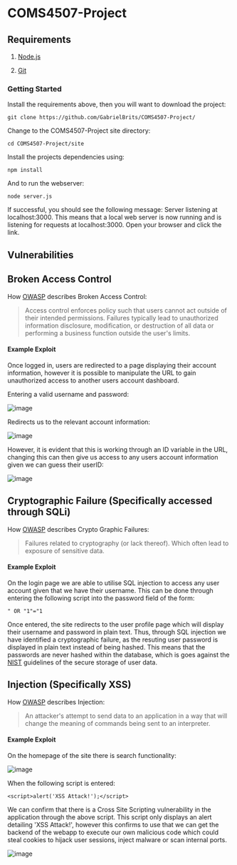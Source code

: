 # COMS4507-Project
<h2>Requirements</h2>

1. [Node.js](https://nodejs.org/en/download/current)

2. [Git](https://github.com/git-guides/install-git)

<h3>Getting Started</h3>

Install the requirements above, then you will want to download the project:

``` git clone https://github.com/GabrielBrits/COMS4507-Project/ ```

Change to the COMS4507-Project site directory:

``` cd COMS4507-Project/site ```

Install the projects dependencies using:

``` npm install ```

And to run the webserver:

``` node server.js ```

If successful, you should see the following message: Server listening at localhost:3000. This means that a local web server is now running and is listening for requests at localhost:3000. Open your browser and click the link.

<h2>Vulnerabilities</h2>
<h2>Broken Access Control</h2>

How [OWASP](https://owasp.org/Top10/A01_2021-Broken_Access_Control/) describes Broken Access Control:
> Access control enforces policy such that users cannot act outside of their intended permissions. Failures typically lead to unauthorized information disclosure, modification, or destruction of all data or performing a business function outside the user's limits.

<h4>Example Exploit</h4>
Once logged in, users are redirected to a page displaying their account information, however it is possible to manipulate the URL to gain unauthorized access to another users account dashboard.

Entering a valid username and password:

![image](https://github.com/GabrielBrits/COMS4507-Project/blob/main/screenshots/Login.png)

Redirects us to the relevant account information:

![image](https://github.com/GabrielBrits/COMS4507-Project/blob/main/screenshots/BrokenAccessControl.png)

However, it is evident that this is working through an ID variable in the URL, changing this can then give us access to any users account information given we can guess their userID:

![image](https://github.com/GabrielBrits/COMS4507-Project/blob/main/screenshots/User3.png)

<h2>Cryptographic Failure (Specifically accessed through SQLi)</h2>

How [OWASP]([url](https://owasp.org/Top10/A02_2021-Cryptographic_Failures/)) describes Crypto Graphic Failures:
> Failures related to cryptography (or lack thereof). Which often lead to exposure of sensitive data.

<h4>Example Exploit</h4>
On the login page we are able to utilise SQL injection to access any user account given that we have their username. This can be done through entering the following script into the password field of the form:

```" OR "1"="1```

Once entered, the site redirects to the user profile page which will display their username and password in plain text. Thus, through SQL injection we have identified a cryptographic failure, as the resuting user password is displayed in plain text instead of being hashed. This means that the passwords are never hashed within the database, which is goes against the [NIST](https://www.nist.gov) guidelines of the secure storage of user data.

<h2>Injection (Specifically XSS)</h2>

How [OWASP](https://owasp.org/www-community/Injection_Theory) describes Injection:
> An attacker's attempt to send data to an application in a way that will change the meaning of commands being sent to an interpreter.

<h4>Example Exploit</h4>

On the homepage of the site there is search functionality:


![image](https://github.com/GabrielBrits/COMS4507-Project/blob/main/screenshots/Search.png)

When the following script is entered:

```<script>alert('XSS Attack!');</script>```

We can confirm that there is a Cross Site Scripting vulnerability in the application through the above script. This script only displays an alert detailing 'XSS Attack!', however this confirms to use that we can get the backend of the webapp to execute our own malicious code which could steal cookies to hijack user sessions, inject malware or scan internal ports. 


![image](https://github.com/GabrielBrits/COMS4507-Project/blob/main/screenshots/XSS.png)
